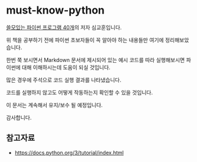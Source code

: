# must-know-python

[쓸모있는 파이썬 프로그램 40개](https://product.kyobobook.co.kr/detail/S000202678019)의 저자 심교훈입니다.

위 책을 공부하기 전에 파이썬 초보자들이 꼭 알아야 하는 내용들만 여기에 정리해보았습니다.

한번 쭉 보시면서 Markdown 문서에 제시되어 있는 예시 코드를 따라 실행해보시면 파이썬에 대해 이해하시는데 도움이 되실 것입니다.

많은 경우에 주석으로 코드 실행 결과를 나타냈습니다.

코드를 실행하지 않고도 어떻게 작동하는지 확인할 수 있을 것입니다.

이 문서는 계속해서 유지/보수 될 예정입니다.

감사합니다.

## 참고자료

- <https://docs.python.org/3/tutorial/index.html>
